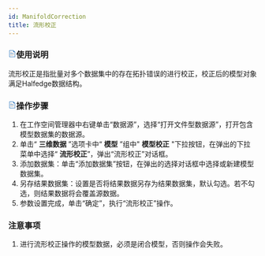 ```yaml
---
id: ManifoldCorrection
title: 流形校正
---
```

### ![](../../../img/read.gif)使用说明

流形校正是指批量对多个数据集中的存在拓扑错误的进行校正，校正后的模型对象满足Halfedge数据结构。

### ![](../../../img/read.gif)操作步骤

1. 在工作空间管理器中右键单击“数据源”，选择“打开文件型数据源”，打开包含模型数据集的数据源。
2. 单击“ **三维数据** ”选项卡中“ **模型** ”组中" **模型校正** "下拉按钮，在弹出的下拉菜单中选择“ **流形校正**”，弹出“流形校正”对话框。
3. 添加数据集：单击“添加数据集”按钮，在弹出的选择对话框中选择或新建模型数据集。
4. 另存结果数据集：设置是否将结果数据另存为结果数据集，默认勾选。若不勾选，则结果数据将会覆盖源数据。
5. 参数设置完成，单击“确定”，执行“流形校正”操作。

### 注意事项

1. 进行流形校正操作的模型数据，必须是闭合模型，否则操作会失败。



